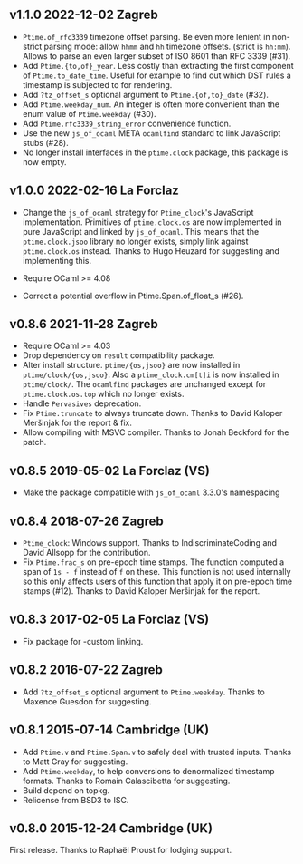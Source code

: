 v1.1.0 2022-12-02 Zagreb
------------------------

- `Ptime.of_rfc3339` timezone offset parsing. Be even more lenient 
   in non-strict parsing mode: allow `hhmm` and `hh` timezone offsets.
   (strict is `hh:mm`). Allows to parse an even larger subset of 
   ISO 8601 than RFC 3339 (#31).
- Add `Ptime.{to,of}_year`. Less costly than extracting the first 
  component of `Ptime.to_date_time`. Useful for example to find 
  out which DST rules a timestamp is subjected to for rendering.
- Add `?tz_offset_s` optional argument to `Ptime.{of,to}_date` (#32).
- Add `Ptime.weekday_num`. An integer is often more convenient
  than the enum value of `Ptime.weekday` (#30).
- Add `Ptime.rfc3339_string_error` convenience function.
- Use the new `js_of_ocaml` META `ocamlfind` standard to link 
  JavaScript stubs (#28).
- No longer install interfaces in the `ptime.clock` package,
  this package is now empty.

v1.0.0 2022-02-16 La Forclaz
----------------------------

* Change the `js_of_ocaml` strategy for `Ptime_clock`'s JavaScript
  implementation. Primitives of `ptime.clock.os` are now implemented
  in pure JavaScript and linked by `js_of_ocaml`. This means that the
  `ptime.clock.jsoo` library no longer exists, simply link against
  `ptime.clock.os` instead. Thanks to Hugo Heuzard for suggesting and
  implementing this.

* Require OCaml >= 4.08
* Correct a potential overflow in Ptime.Span.of_float_s (#26). 

v0.8.6 2021-11-28 Zagreb
------------------------

* Require OCaml >= 4.03
* Drop dependency on `result` compatibility package.
* Alter install structure. `ptime/{os,jsoo}` are now installed in
  `ptime/clock/{os,jsoo}`. Also a `ptime_clock.cm[t]i` is now
  installed in `ptime/clock/`. The `ocamlfind` packages are unchanged
  except for `ptime.clock.os.top` which no longer exists.
* Handle `Pervasives` deprecation.
* Fix `Ptime.truncate` to always truncate down. Thanks to David
  Kaloper Meršinjak for the report & fix.
* Allow compiling with MSVC compiler. Thanks to Jonah Beckford for the
  patch.

v0.8.5 2019-05-02 La Forclaz (VS)
---------------------------------

* Make the package compatible with `js_of_ocaml` 3.3.0's
  namespacing

v0.8.4 2018-07-26 Zagreb
------------------------

* `Ptime_clock`: Windows support. Thanks to IndiscriminateCoding
  and David Allsopp for the contribution.
* Fix `Ptime.frac_s` on pre-epoch time stamps. The function computed a
  span of `1s - f` instead of `f` on these.  This function is not used
  internally so this only affects users of this function that apply it
  on pre-epoch time stamps (#12). Thanks to David Kaloper Meršinjak
  for the report.

v0.8.3 2017-02-05 La Forclaz (VS)
---------------------------------

* Fix package for -custom linking.

v0.8.2 2016-07-22 Zagreb
------------------------

* Add `?tz_offset_s` optional argument to `Ptime.weekday`. Thanks
  to Maxence Guesdon for suggesting.

v0.8.1 2015-07-14 Cambridge (UK)
--------------------------------

* Add `Ptime.v` and `Ptime.Span.v` to safely deal with trusted
  inputs. Thanks to Matt Gray for suggesting.
* Add `Ptime.weekday`, to help conversions to denormalized
  timestamp formats. Thanks to Romain Calascibetta for suggesting.
* Build depend on topkg.
* Relicense from BSD3 to ISC.

v0.8.0 2015-12-24 Cambridge (UK)
--------------------------------

First release. Thanks to Raphaël Proust for lodging support.
